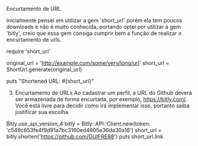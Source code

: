 Encurtamento de URL

Inicialmente pensei em utilizar a gem 'short_url' porém ela tem poucos downloads e não é muito conhecida, portando optei por utilizar a gem 'bitly', creio que essa gem consiga cumprir bem a função de realizar o encurtamento de urls.


require 'short_url'

original_url = 'http://example.com/some/very/long/url'
short_url = ShortUrl.generate(original_url)

puts "Shortened URL: #{short_url}"


3. Encurtamento de URLs
Ao cadastrar um perfil, a URL do Github deverá ser armazenada de forma encurtada, por exemplo, https://bitly.com/. Você está livre para decidir como irá implementar isso, portanto saiba justificar sua escolha.





Bitly.use_api_version_4
bitly = Bitly::API::Client.new(token: 'c549c653fe4f9d91a7bc3160ed4805e36da30a16')
short_url = bitly.shorten('https://github.com/GUIFRE88')
puts short_url.link